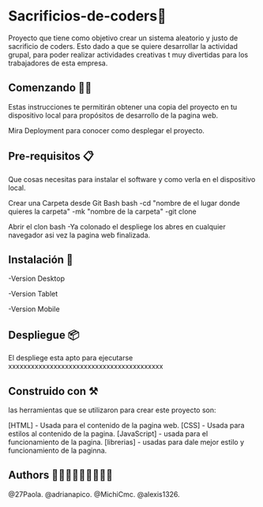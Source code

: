 # Sacrificios-de-coders🎡
 Proyecto que tiene como objetivo crear un sistema aleatorio y justo de sacrificio de coders.
 Esto dado a que se quiere desarrollar la actividad grupal, para poder realizar actividades creativas t muy divertidas para los trabajadores de esta empresa.

 ## Comenzando 📐📏
Estas instrucciones te permitirán obtener una copia del proyecto en tu dispositivo local para propósitos de desarrollo de la pagina web.

Mira Deployment para conocer como desplegar el proyecto.

## Pre-requisitos 📋
Que cosas necesitas para instalar el software y como verla en el dispositivo local.

 Crear una Carpeta desde Git Bash
 bash -cd "nombre de el lugar donde quieres la carpeta" -mk "nombre de la carpeta" -git clone

 Abrir el clon
 bash -Ya colonado el despliege los abres en cualquier navegador asi vez la pagina web finalizada.

## Instalación 🔧
 -Version Desktop

 -Version Tablet

 -Version Mobile


## Despliegue 📦
El despliege esta apto para ejecutarse
xxxxxxxxxxxxxxxxxxxxxxxxxxxxxxxxxxxxxxxxx

## Construido con ⚒️ 
las herramientas que se utilizaron para crear este proyecto son:

[HTML] - Usada para el contenido de la pagina web.
[CSS] - Usada para estilos al contenido de la pagina.
[JavaScript] - usada para el funcionamiento de la pagina.
[librerias] - usadas para dale mejor estilo y funcionamiento de la paginna.

## Authors 👩🏻👩🏻‍🦰👩🏻👦🏽
@27Paola.
@adrianapico.
@MichiCmc.
@alexis1326.


